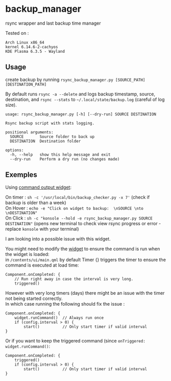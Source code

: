 # backup_manager
rsync wrapper and last backup time manager

Tested on :
```
Arch Linux x86_64
kernel 6.14.6-2-cachyos
KDE Plasma 6.3.5 - Wayland
```

## Usage
create backup by running ```rsync_backup_manager.py [SOURCE_PATH] [DESTINATION_PATH]```  

  
By default runs ```rsync -a --delete``` and logs backup timestamp, source, destination, and ```rsync --stats``` to ```~/.local/state/backup.log``` (careful of log size).  

```
usage: rsync_backup_manager.py [-h] [--dry-run] SOURCE DESTINATION

Rsync backup script with stats logging.

positional arguments:
  SOURCE       Source folder to back up
  DESTINATION  Destination folder

options:
  -h, --help   show this help message and exit
  --dry-run    Perform a dry run (no changes made)

```

## Exemples  
Using [command output widget](https://github.com/Zren/plasma-applet-commandoutput/tree/master):  

On timer : ```sh -c '/usr/local/bin/backup_checker.py -x 7'``` (check if backup is older than a week)  
On Hover :  ```echo -e "Click on widget to backup:  \nSOURCE \nto \nDESTINATION"```  
On Click : ```sh -c "konsole --hold -e rsync_backup_manager.py SOURCE DESTINATION"``` (opens new terminal to check view rsync progress or error - replace ```konsole``` with your terminal)  

I am looking into a possible issue with this widget.  
  
You might need to modify the [widget](https://github.com/Zren/plasma-applet-commandoutput/tree/master) to ensure the command is run when the widget is loaded:  
in ```/contents/ui/main.qml``` by default Timer {} triggers the timer to ensure the command is executed at load time:  
```
Component.onCompleted: {
	// Run right away in case the interval is very long.
	triggered()
```    
However with very long timers (days) there might be an issue with the timer not being started correctly.  
In which case running the following should fix the issue :  
```
Component.onCompleted: {
	widget.runCommand()  // Always run once
	if (config.interval > 0) {
		start()          // Only start timer if valid interval
}
```

Or if you want to keep the triggered command (since ```onTriggered: widget.runCommand()```:  
```
Component.onCompleted: {
	triggered()
	if (config.interval > 0) {
		start()          // Only start timer if valid interval
}
```

